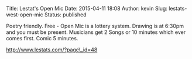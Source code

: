 Title: Lestat's Open Mic
Date: 2015-04-11 18:08
Author: kevin
Slug: lestats-west-open-mic
Status: published

Poetry friendly. Free - Open Mic is a lottery system. Drawing is at 6:30pm and you must be present. Musicians get 2 Songs or 10 minutes which ever comes first. Comic 5 minutes.

http://www.lestats.com/?page\_id=48

